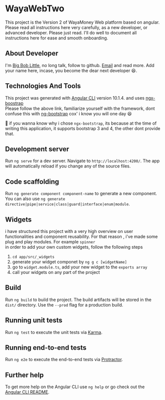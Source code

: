 # WayaWebTwo 
This project is the Version 2 of WayaMoney Web platform based on angular. Please read all instructions here very carefully, as a new developer, or advanced developer. Please just read. I'll do well to document all instructions here for ease and smooth onboarding. 

## About Developer 
I'm [Big Bob Little](https://github.com/BigBobLittle), no long talk, follow to github. [Email](littletheprogrammer@gmail.com) and read more. Add your name here, incase, you become the dear next developer 😆. 


## Technologies And Tools
This project was generated with [Angular CLI](https://github.com/angular/angular-cli) version 10.1.4. and uses [ngx-boostrap](https://valor-software.com/ngx-bootstrap/#/documentation#getting-started)   
Please follow the above link, familiarize yourself with the framework, dont confuse this with [ng-bootstrap](https://ng-bootstrap.github.io/#/home) cox' i know you will one day 😆   

🥬 if you wanna know why i chose `ngx-bootstrap`, its because at the time of writing this application, it supports bootstrap 3 and 4, the other dont provide that.

## Development server

Run `ng serve` for a dev server. Navigate to `http://localhost:4200/`. The app will automatically reload if you change any of the source files.

## Code scaffolding

Run `ng generate component component-name` to generate a new component. You can also use `ng generate directive|pipe|service|class|guard|interface|enum|module`.


## Widgets
i have structured this project with a very high overview on user functionalities and component reusability. For that reason , i've made some plug and play modules. 
For example `spinner`  
in order to add your own custom widgets, follow the following steps 

1. `cd app/src/_widgets`
2. generate your widget componet by `ng g c [widgetName]`
3. go to `widget.module.ts`, add your new widget to the `exports array`  
4. call your widgets on any part of the project 
## Build

Run `ng build` to build the project. The build artifacts will be stored in the `dist/` directory. Use the `--prod` flag for a production build.

## Running unit tests

Run `ng test` to execute the unit tests via [Karma](https://karma-runner.github.io).

## Running end-to-end tests

Run `ng e2e` to execute the end-to-end tests via [Protractor](http://www.protractortest.org/).

## Further help

To get more help on the Angular CLI use `ng help` or go check out the [Angular CLI README](https://github.com/angular/angular-cli/blob/master/README.md).
